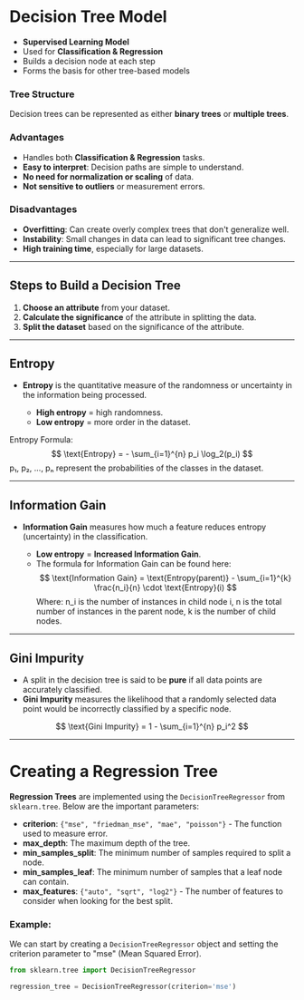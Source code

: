 # Decision Tree Model

- **Supervised Learning Model**
- Used for **Classification & Regression**
- Builds a decision node at each step
- Forms the basis for other tree-based models

### Tree Structure
Decision trees can be represented as either **binary trees** or **multiple trees**. 


### Advantages
- Handles both **Classification & Regression** tasks.
- **Easy to interpret**: Decision paths are simple to understand.
- **No need for normalization or scaling** of data.
- **Not sensitive to outliers** or measurement errors.

### Disadvantages
- **Overfitting**: Can create overly complex trees that don't generalize well.
- **Instability**: Small changes in data can lead to significant tree changes.
- **High training time**, especially for large datasets.

---

## Steps to Build a Decision Tree

1. **Choose an attribute** from your dataset.
2. **Calculate the significance** of the attribute in splitting the data.
3. **Split the dataset** based on the significance of the attribute.

---

## Entropy
- **Entropy** is the quantitative measure of the randomness or uncertainty in the information being processed.
  
  - **High entropy** = high randomness.
  - **Low entropy** = more order in the dataset.

Entropy Formula:
$$
\text{Entropy} = - \sum_{i=1}^{n} p_i \log_2(p_i)
$$
p₁, p₂, ..., pₙ represent the probabilities of the classes in the dataset.

---

## Information Gain
- **Information Gain** measures how much a feature reduces entropy (uncertainty) in the classification.
  
  - **Low entropy** = **Increased Information Gain**.
  - The formula for Information Gain can be found here:  
$$
\text{Information Gain} = \text{Entropy(parent)} - \sum_{i=1}^{k} \frac{n_i}{n} \cdot \text{Entropy}(i)
$$
Where:
n_i is the number of instances in child node i,
n is the total number of instances in the parent node,
k is the number of child nodes.

---

## Gini Impurity
- A split in the decision tree is said to be **pure** if all data points are accurately classified.
- **Gini Impurity** measures the likelihood that a randomly selected data point would be incorrectly classified by a specific node.

$$
\text{Gini Impurity} = 1 - \sum_{i=1}^{n} p_i^2
$$


---

# Creating a Regression Tree

**Regression Trees** are implemented using the `DecisionTreeRegressor` from `sklearn.tree`. Below are the important parameters:

- **criterion**: `{"mse", "friedman_mse", "mae", "poisson"}` - The function used to measure error.
- **max_depth**: The maximum depth of the tree.
- **min_samples_split**: The minimum number of samples required to split a node.
- **min_samples_leaf**: The minimum number of samples that a leaf node can contain.
- **max_features**: `{"auto", "sqrt", "log2"}` - The number of features to consider when looking for the best split.

### Example:

We can start by creating a `DecisionTreeRegressor` object and setting the criterion parameter to "mse" (Mean Squared Error).

```python
from sklearn.tree import DecisionTreeRegressor

regression_tree = DecisionTreeRegressor(criterion='mse')
    
```



